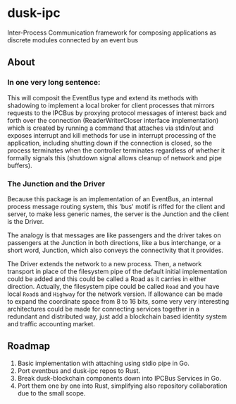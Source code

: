# dusk-ipc

Inter-Process Communication framework for composing applications as discrete
modules connected by an event bus

## About

### In one very long sentence:

  This will composit the EventBus type and extend its methods with shadowing to
  implement a local broker for client processes that mirrors requests to the
  IPCBus by proxying protocol messages of interest back and forth over the 
  connection (ReaderWriterCloser interface implementation) which is created 
  by running a command that attaches via stdin/out and exposes interrupt and 
  kill methods for use in interrupt processing of the application, including 
  shutting down if the connection is closed, so the process terminates when 
  the controller terminates regardless of whether it formally signals this 
  (shutdown signal allows cleanup of network and pipe buffers).

### The Junction and the Driver

Because this package is an implementation of an EventBus, an internal 
process message routing system, this 'bus' motif is riffed for the client 
and server, to make less generic names, the server is the Junction and the 
client is the Driver.

The analogy is that messages are like passengers and the driver takes on 
passengers at the Junction in both directions, like a bus interchange, or a 
short word, Junction, which also conveys the connectivity that it provides. 

The Driver extends the network to a new process. Then, a network transport 
in place of the filesystem pipe of the default initial implementation could 
be added and this could be called a Road as it carries in either direction. 
Actually, the filesystem pipe could be called `Road` and you have local 
`Road`s and `Highway` for the network version. If allowance can be made to 
expand the coordinate space from 8 to 16 bits, some very very interesting 
architectures could be made for connecting services together in a redundant 
and distributed way, just add a blockchain based identity system and traffic 
accounting market.

## Roadmap

1. Basic implementation with attaching using stdio pipe in Go.
2. Port eventbus and dusk-ipc repos to Rust.
3. Break dusk-blockchain components down into IPCBus Services in Go.
4. Port them one by one into Rust, simplifying also repository collaboration 
   due to the small scope.
